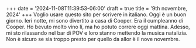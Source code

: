 +++
date = '2024-11-08T11:39:53-06:00'
draft = true
title = '9th novembre, 2024'
+++
Voglio usare questo sito per scrivere in italiano. Oggi è un buon giorno. Ieri notte, mi sono divertito a casa di Cooper. Era il
cumpleanno di Cooper. Ho bevuto molto vino lí, ma ho potuto correre oggi mattina. Adesso, mi sto rilassando nel bar di POV e loro
stanno mettendo la musica natalizia. Non è sicuro se sia troppo presto per quello da allor è il nove novembre.